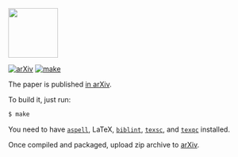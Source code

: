 <img src="https://www.objectionary.com/cactus.svg" height="100px"/>

[![arXiv](https://img.shields.io/badge/arXiv-2206.02585-green.svg)](https://arxiv.org/abs/2206.02585)
[![make](https://github.com/objectionary/on-the-origins-of-objects/actions/workflows/latexmk.yml/badge.svg)](https://github.com/objectionary/on-the-origins-of-objects/actions/workflows/latexmk.yml)

The paper is published [in arXiv](https://arxiv.org/abs/2206.02585).

To build it, just run:

```bash
$ make
```

You need to have
[`aspell`](http://aspell.net/),
LaTeX,
[`biblint`](https://github.com/Kingsford-Group/biblint),
[`texsc`](https://rubygems.org/gems/texsc),
and
[`texqc`](https://rubygems.org/gems/texqc)
installed.

Once compiled and packaged, upload zip archive to [arXiv](https://arxiv.org/abs/2206.02585).

